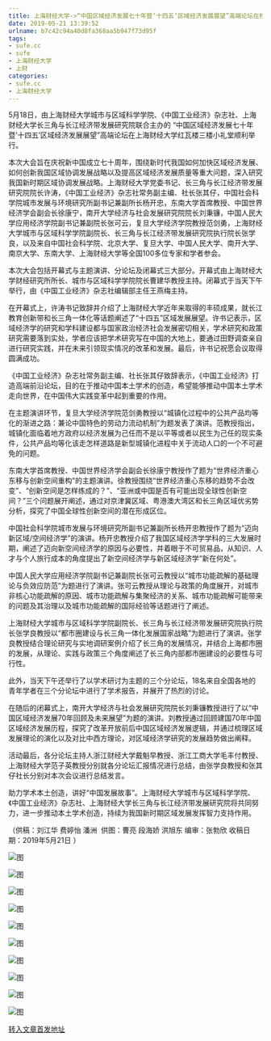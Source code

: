 ```yaml
---
title: 上海财经大学->“中国区域经济发展七十年暨‘十四五’区域经济发展展望”高端论坛在校举办 | sufe.cc
date: 2019-05-21 13:39:52
urlname: b7c42c94a40d8fa368aa5b947f73d95f
tags: 
- sufe.cc
- sufe
- 上海财经大学
- 上财
categories:
- sufe.cc
- 上海财经大学
---
```



5月18日，由上海财经大学城市与区域科学学院、《中国工业经济》杂志社、上海财经大学长三角与长江经济带发展研究院联合主办的 “中国区域经济发展七十年暨‘十四五’区域经济发展展望”高端论坛在上海财经大学红瓦楼三楼小礼堂顺利举行。

本次大会旨在庆祝新中国成立七十周年，围绕新时代我国如何加快区域经济发展、如何创新我国区域协调发展战略以及提高区域经济发展质量等重大问题，深入研究我国新时期区域协调发展战略。上海财经大学党委书记、长三角与长江经济带发展研究院院长许涛，《中国工业经济》杂志社常务副主编、社长张其仔，中国社会科学院城市发展与环境研究所副书记兼副所长杨开忠，东南大学首席教授、中国世界经济学会副会长徐康宁，南开大学经济与社会发展研究院院长刘秉镰，中国人民大学应用经济学院副书记兼副院长张可云，复旦大学经济学院教授范剑勇，上海财经大学城市与区域科学学院副院长、长三角与长江经济带发展研究院执行院长张学良，以及来自中国社会科学院、北京大学、复旦大学、中国人民大学、南开大学、南京大学、东南大学、上海财经大学等全国100多位专家和学者参会。

本次大会包括开幕式与主题演讲、分论坛及闭幕式三大部分。开幕式由上海财经大学财经研究所所长、城市与区域科学学院院长曹建华教授主持。闭幕式于当天下午举行，由《中国工业经济》杂志社编辑部主任王燕梅主持。

在开幕式上，许涛书记致辞并介绍了上海财经大学近年来取得的丰硕成果，就长江教育创新带和长三角一体化等话题阐述了“十四五”区域发展展望。许书记表示，区域经济学的研究和学科建设都与国家政治经济社会发展密切相关，学术研究和政策研究需要落到实处，学者应该把学术研究写在中国的大地上，要通过田野调查亲自进行研究实践，并在未来引领现实情况的改革和发展。最后，许书记祝愿会议取得圆满成功。

《中国工业经济》杂志社常务副主编、社长张其仔致辞表示，《中国工业经济》打造高端前沿论坛，目的在于推动中国本土学术的创造，希望能够推动中国本土学术走向世界，在中国伟大实践变革中起到重要的作用。

在主题演讲环节，复旦大学经济学院范剑勇教授以“城镇化过程中的公共产品均等化的渐进之路：兼论中国特色的劳动力流动机制”为题发表了演讲。范教授指出，城镇化面临着地方政府以经济发展为己任而不是以平等或者以民生为己任的现实条件，公共产品均等化该走怎样道路是新型城镇化进程中关于流动人口的一个不可避免的问题。

东南大学首席教授、中国世界经济学会副会长徐康宁教授作了题为“世界经济重心东移与创新空间重构”的主题演讲。徐教授围绕“世界经济重心东移的趋势不会改变”、“创新空间是怎样练成的？”、“亚洲或中国是否有可能出现全球性创新空间？”三个问题展开阐述，通过对京津冀区域、粤港澳大湾区和长三角区域优劣势分析，探究了中国全球性创新空间的潜在形成区位。

中国社会科学院城市发展与环境研究所副书记兼副所长杨开忠教授作了题为“迈向新区域/空间经济学”的演讲。杨开忠教授介绍了我国区域经济学学科的三大发展时期，阐述了迈向新空间经济学的原因与必要性，并着眼于不可贸易品，从知识、人才与个人旅行成本的角度提出了新空间经济学与新区域经济学“新在何处”。

中国人民大学应用经济学院副书记兼副院长张可云教授以“城市功能疏解的基础理论与负效应防范”为题进行了演讲。张可云教授从理论与政策的角度展开，对城市非核心功能疏解的原因、城市功能疏解与集聚经济的关系、城市功能疏解可能带来的问题及其治理以及城市功能疏解的国际经验等话题进行了阐述。

上海财经大学城市与区域科学学院副院长、长三角与长江经济带发展研究院执行院长张学良教授以“都市圈建设与长三角一体化发展国家战略”为题进行了演讲。张学良教授结合理论研究与实地调研案例介绍了长三角的发展情况，并结合上海都市圈的发展，从理论、实践与政策三个角度阐述了长三角内部都市圈建设的必要性与可行性。

此外，当天下午还举行了以学术研讨为主题的三个分论坛，18名来自全国各地的青年学者在三个分论坛中进行了学术报告，并展开了热烈的讨论。

在随后的闭幕式上，南开大学经济与社会发展研究院院长刘秉镰教授进行了以“中国区域经济发展70年回顾及未来展望”为题的演讲。刘教授通过回顾建国70年中国区域经济发展历程，探究了改革开放前后中国区域经济发展逻辑，并通过梳理区域发展理论的演化以及对比中西方理论，对区域经济学研究的发展趋势做出阐释。

活动最后，各分论坛主持人浙江财经大学戴魁早教授、浙江工商大学毛丰付教授、上海财经大学范子英教授分别就各分论坛汇报情况进行总结，由张学良教授和张其仔社长分别对本次会议进行总结发言。

助力学术本土创造，讲好“中国发展故事”。上海财经大学城市与区域科学学院、《中国工业经济》杂志社、上海财经大学长三角与长江经济带发展研究院将共同努力，进一步推动本土学术创造，持续为我国新时期区域发展发挥智力支持作用。

（供稿：刘江华 费婷怡 潘洲  供图：曹亮 段海娇 洪旭东 编审：张勃欣 收稿日期：2019年5月21日 ）



![图](http://news.sufe.edu.cn/_upload/article/images/8f/ba/a013c5ad46d1a987dfd2e65e5c1d/8b39997e-5cc1-4eb6-92ae-fc6c40e17f73.jpg)

![图](http://news.sufe.edu.cn/_upload/article/images/8f/ba/a013c5ad46d1a987dfd2e65e5c1d/ce250956-80a4-4bba-a3e0-905d1cc47eb7.jpg)

![图](http://news.sufe.edu.cn/_upload/article/images/8f/ba/a013c5ad46d1a987dfd2e65e5c1d/220187cb-8e31-4323-ac8e-ff712bb44255.jpg)

![图](http://news.sufe.edu.cn/_upload/article/images/8f/ba/a013c5ad46d1a987dfd2e65e5c1d/e2d18a79-1b41-45e2-88fa-65fb5fb2660d.jpg)

![图](http://news.sufe.edu.cn/_upload/article/images/8f/ba/a013c5ad46d1a987dfd2e65e5c1d/8c941e5b-2520-4602-9f22-325158d93326.jpg)

![图](http://news.sufe.edu.cn/_upload/article/images/8f/ba/a013c5ad46d1a987dfd2e65e5c1d/f82616cc-ca58-4934-8050-218b6ca589ae.jpg)

![图](http://news.sufe.edu.cn/_upload/article/images/8f/ba/a013c5ad46d1a987dfd2e65e5c1d/980bc9b3-b265-4a99-87bc-6952e6ca9535.jpg)

![图](http://news.sufe.edu.cn/_upload/article/images/8f/ba/a013c5ad46d1a987dfd2e65e5c1d/f54f88f4-db8c-4164-8767-4354dffefc92.jpg)

![图](http://news.sufe.edu.cn/_upload/article/images/8f/ba/a013c5ad46d1a987dfd2e65e5c1d/ab9cf29c-e642-4d8a-8b84-386d714ce69e.jpg)

![图](http://news.sufe.edu.cn/_upload/article/images/8f/ba/a013c5ad46d1a987dfd2e65e5c1d/b7dba4de-350d-4b05-8e32-d2f108d90e9b.jpg)

[转入文章首发地址](http://news.sufe.edu.cn/d7/89/c179a120713/page.htm)